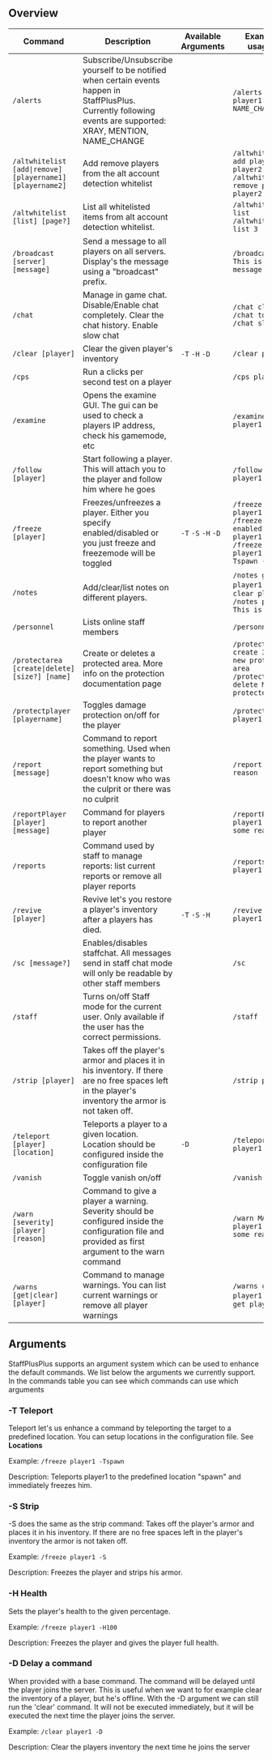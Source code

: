 ## Overview

|Command|Description|Available Arguments|Example usages|
|---|---|---|---|
|`/alerts`|Subscribe/Unsubscribe yourself to be notified when certain events happen in StaffPlusPlus. Currently following events are supported: XRAY, MENTION, NAME_CHANGE||`/alerts player1 NAME_CHANGE`|
|`/altwhitelist [add\|remove] [playername1] [playername2]`|Add remove players from the alt account detection whitelist||`/altwhitelist add player1 player2` `/altwhitelist remove player1 player2`|
|`/altwhitelist [list] [page?]`|List all whitelisted items from alt account detection whitelist.||`/altwhitelist list` `/altwhitelist list 3`|
|`/broadcast [server] [message]`|Send a message to all players on all servers. Display's the message using a "broadcast" prefix.||`/broadcast ALL This is my message`|
|`/chat`|Manage in game chat. Disable/Enable chat completely. Clear the chat history. Enable slow chat||`/chat clear` `/chat toggle` `/chat slow`|
|`/clear [player]`|Clear the given player's inventory|`-T` `-H` `-D`|`/clear player1`|
|`/cps`|Run a clicks per second test on a player||`/cps player1`|
|`/examine`|Opens the examine GUI. The gui can be used to check a players IP address, check his gamemode, etc||`/examine player1`|
|`/follow [player]`|Start following a player. This will attach you to the player and follow him where he goes||`/follow player1`|
|`/freeze [player]`|Freezes/unfreezes a player. Either you specify enabled/disabled or you just freeze and freezemode will be toggled|`-T` `-S` `-H` `-D`|`/freeze player1` `/freeze enabled player1` `/freeze player1 -Tspawn -S`|
|`/notes`|Add/clear/list notes on different players.||`/notes get player1` `/notes clear player1` `/notes player1 This is a note`|
|`/personnel`|Lists online staff members||`/personnel`|
|`/protectarea [create\|delete] [size?] [name]`|Create or deletes a protected area. More info on the protection documentation page||`/protectarea create 30 My new protected area` `/protectarea delete My new protected area`|
|`/protectplayer [playername]`|Toggles damage protection on/off for the player||`/protectplayer player1`|
|`/report [message]`|Command to report something. Used when the player wants to report something but doesn't know who was the culprit or there was no culprit||`/report Some reason`|
|`/reportPlayer [player] [message]`|Command for players to report another player||`/reportPlayer player1 For some reason`|
|`/reports`|Command used by staff to manage reports: list current reports or remove all player reports||`/reports get player1`|
|`/revive [player]`|Revive let's you restore a player's inventory after a players has died.|`-T` `-S` `-H`|`/revive player1`|
|`/sc [message?]`|Enables/disables staffchat. All messages send in staff chat mode will only be readable by other staff members||`/sc`|
|`/staff`|Turns on/off Staff mode for the current user. Only available if the user has the correct permissions.||`/staff`|
|`/strip [player]`|Takes off the player's armor and places it in his inventory. If there are no free spaces left in the player's inventory the armor is not taken off.||`/strip player1`|
|`/teleport [player] [location]`|Teleports a player to a given location. Location should be configured inside the configuration file|`-D`|`/teleport player1 spawn`|
|`/vanish`|Toggle vanish on/off||`/vanish`|
|`/warn [severity] [player] [reason]`|Command to give a player a warning. Severity should be configured inside the configuration file and provided as first argument to the warn command||`/warn MAJOR player1 For some reason`|
|`/warns [get\|clear] [player]`|Command to manage warnings. You can list current warnings or remove all player warnings||`/warns clear player1` `/warns get player1`|

## Arguments
StaffPlusPlus supports an argument system which can be used to enhance the default commands.
We list below the arguments we currently support.
In the commands table you can see which commands can use which arguments

### -T Teleport
Teleport let's us enhance a command by teleporting the target to a predefined location.
You can setup locations in the configuration file. See **Locations**

Example:
`/freeze player1 -Tspawn`

Description:
Teleports player1 to the predefined location "spawn" and immediately freezes him.

### -S Strip
-S does the same as the strip command:
Takes off the player's armor and places it in his inventory. If there are no free spaces left in the player's inventory the armor is not taken off.

Example:
`/freeze player1 -S`

Description:
Freezes the player and strips his armor.

### -H Health
Sets the player's health to the given percentage.

Example:
`/freeze player1 -H100`

Description:
Freezes the player and gives the player full health.

### -D Delay a command
When provided with a base command. The command will be delayed until the player joins the server.
This is useful when we want to for example clear the inventory of a player, but he's offline. With the -D argument we can still run the 'clear' command.
It will not be executed immediately, but it will be executed the next time the player joins the server. 

Example:
`/clear player1 -D`

Description:
Clear the players inventory the next time he joins the server
